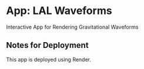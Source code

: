 # App: LAL Waveforms

Interactive App for Rendering Gravitational Waveforms


## Notes for Deployment

This app is deployed using Render.
